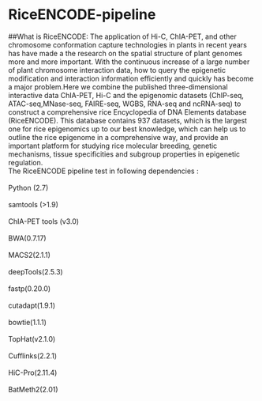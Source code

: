 # RiceENCODE-pipeline
##What is RiceENCODE:
    The application of Hi-C, ChIA-PET, and other chromosome conformation capture technologies in plants in recent years has have made a the research on the spatial structure of plant genomes more and more important. With the continuous increase of a large number of plant chromosome interaction data, how to query the epigenetic modification and interaction information efficiently and quickly has become a major problem.Here we combine the published three-dimensional interactive data ChIA-PET, Hi-C and the epigenomic datasets (ChIP-seq, ATAC-seq,MNase-seq, FAIRE-seq, WGBS, RNA-seq and ncRNA-seq) to construct a comprehensive rice Encyclopedia of DNA Elements database (RiceENCODE). This database contains 937 datasets, which is the largest one for rice epigenomics up to our best knowledge, which can help us to outline the rice epigenome in a comprehensive way, and provide an important platform for studying rice molecular breeding, genetic mechanisms, tissue specificities and subgroup properties in epigenetic regulation.
<br>The RiceENCODE pipeline test in following dependencies :</br>
<br>Python (2.7)</br>
<br>samtools (>1.9)</br>
<br>ChIA-PET tools (v3.0)</br>
<br>BWA(0.7.17)</br>
<br>MACS2(2.1.1)</br>
<br>deepTools(2.5.3)</br>
<br>fastp(0.20.0)</br>
<br>cutadapt(1.9.1)</br>
<br>bowtie(1.1.1)</br>
<br>TopHat(v2.1.0)</br>
<br>Cufflinks(2.2.1)</br>
<br>HiC-Pro(2.11.4)</br>
<br>BatMeth2(2.01)</br>
